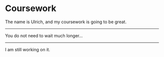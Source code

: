 # Coursework

The name is Ulrich, and my coursework is going to be great.

---

You do not need to wait much longer...

---

I am still working on it.
